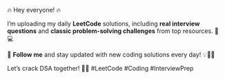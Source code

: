 🔥 Hey everyone! 🔥  

I’m uploading my daily **LeetCode** solutions, including **real interview questions** and **classic problem-solving challenges** from top resources. 🚀💻  

📌 **Follow me** and stay updated with new coding solutions every day! 💡👨‍💻  

Let’s crack DSA together! 💪✨ #LeetCode #Coding #InterviewPrep  
